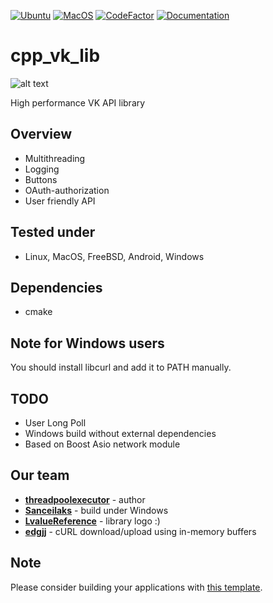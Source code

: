 [![Ubuntu](https://github.com/threadpoolexecutor/cpp_vk_lib/workflows/Ubuntu/badge.svg)](https://github.com/threadpoolexecutor/cpp_vk_lib/actions?query=workflow%3AUbuntu)
[![MacOS](https://github.com/threadpoolexecutor/cpp_vk_lib/workflows/MacOS/badge.svg)](https://github.com/threadpoolexecutor/cpp_vk_lib/actions?query=workflow%3AMacOS)
[![CodeFactor](https://www.codefactor.io/repository/github/threadpoolexecutor/cpp_vk_lib/badge/master)](https://www.codefactor.io/repository/github/threadpoolexecutor/cpp_vk_lib/overview/master)
[![Documentation](https://img.shields.io/badge/docs-doxygen-blue.svg)](https://threadpoolexecutor.github.io/cpp_vk_lib/index.html)

# cpp_vk_lib

![alt text](https://github.com/threadpoolexecutor/cpp_vk_lib/blob/master/images/cpp_vk_lib_logo_big.jpg?raw=true)

High performance VK API library

## Overview

* Multithreading
* Logging
* Buttons
* OAuth-authorization
* User friendly API

## Tested under
* Linux, MacOS, FreeBSD, Android, Windows

## Dependencies
* cmake

## Note for Windows users

You should install libcurl and add it to PATH manually.

## TODO

* User Long Poll
* Windows build without external dependencies
* Based on Boost Asio network module

## Our team

* **[threadpoolexecutor](https://github.com/threadpoolexecutor)** - author
* **[Sanceilaks](https://github.com/Sanceilaks)** - build under Windows
* **[LvalueReference](https://github.com/LvalueReference)** - library logo :)
* **[edgjj](https://github.com/edgjj)** - cURL download/upload using in-memory buffers

## Note

Please consider building your applications with [this template](https://github.com/threadpoolexecutor/template_cpp_vk_bot).
